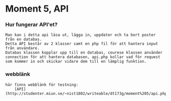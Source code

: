 # Moment 5, API

### Hur fungerar API'et?
    Man kan i detta api läsa ut, lägga in, uppdater och ta bort poster från en databas. 
    Detta API består av 2 klasser samt en php fil för att hantera input från användare. 
    Databas klassen kopplar upp till en databas, courese klassen använder connection för att hantera databasen, api.php kollar vad för request som kommer in och skickar vidare dem till en lämplig funktion.

### webblänk
    här finns webblänk för testning: 
        [API](http://studenter.miun.se/~nist1802/writeable/dt173g/moment%205/api.php)